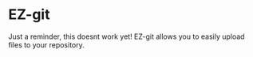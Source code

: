 # EZ-git
Just a reminder, this doesnt work yet!
EZ-git allows you to easily upload files to your repository.
